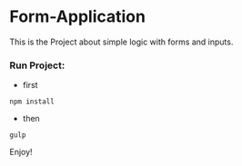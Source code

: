 # Form-Application

This is the Project about simple logic with forms and inputs.

### Run Project:

* first
```
npm install
```
* then
```
gulp
```

Enjoy!
